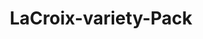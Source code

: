 ---
title: LaCroix-variety-Pack
name: LaCroix variety Pack (24 pack)
description: The LaCroix Variety Pack (24 pack) brings a refreshing twist to your hydration routine with a delightful assortment of sparkling water flavors. Bursting with natural fruit essences and free from calories, sugars, and artificial ingredients, each can offers a crisp and invigorating taste experience. Whether you crave the zing of citrus or the sweetness of berries, this pack has a flavor for every mood, making it a perfect choice for staying hydrated in a flavorful way.
price: $41.99
imageUrl: ["/assets/images/snackboxes/Lacroix/lacroi.jpg", "/assets/images/snackboxes/Lacroix/La1.png", "/assets/images/snackboxes/Lacroix/La 2.jpg", "/assets/images/snackboxes/Lacroix/La 3.jpg"]
tags: -product
imageAlt: "Variety snack box of LaCroix flavors"
---